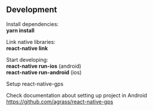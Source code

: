 ## Development 

Install dependencies:  
**yarn install**

Link native libraries:  
**react-native link**

Start developing:  
**react-native run-ios** (android)  
**react-native run-android** (ios)  

Setup react-native-gps

Check documentation about setting up project in Android  
https://github.com/agrass/react-native-gps